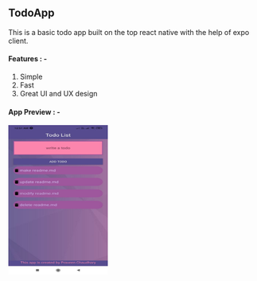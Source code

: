 ## TodoApp

This is a basic todo app built on the top react native with the help of expo client. 

#### Features : -
1. Simple
2. Fast
3. Great UI and UX design

#### App Preview : -
<img src="assets/ss.jpeg" alt="image preview" height="300" width="200">